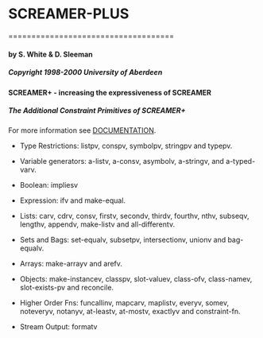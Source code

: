 # SCREAMER-PLUS
====================================


#### by S. White & D. Sleeman
##### Copyright 1998-2000 University of Aberdeen


#### SCREAMER+ - increasing the expressiveness of SCREAMER


##### The Additional Constraint Primitives of SCREAMER+


For more information see [DOCUMENTATION](https://github.com/PHRaposo/screamer-plus/blob/master/doc/screamer-plus.pdf).


* Type Restrictions: listpv, conspv, symbolpv, stringpv and typepv.


* Variable generators: a-listv, a-consv, asymbolv, a-stringv, and a-typed-varv.


* Boolean: impliesv


* Expression: ifv and make-equal.


* Lists: carv, cdrv, consv, firstv, secondv, thirdv, fourthv, nthv, subseqv, lengthv, appendv, make-listv and all-differentv.


* Sets and Bags: set-equalv, subsetpv, intersectionv, unionv and bag-equalv.


* Arrays: make-arrayv and arefv.


* Objects: make-instancev, classpv, slot-valuev, class-ofv, class-namev, slot-exists-pv and reconcile.


* Higher Order Fns: funcallinv, mapcarv, maplistv, everyv, somev, noteveryv, notanyv, at-leastv, at-mostv, exactlyv and constraint-fn.


* Stream Output: formatv

